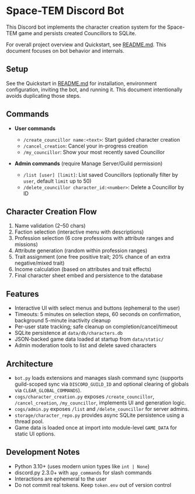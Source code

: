 # Space-TEM Discord Bot

This Discord bot implements the character creation system for the Space-TEM game and persists created Councillors to SQLite.

For overall project overview and Quickstart, see [README.md](README.md). This document focuses on bot behavior and internals.

## Setup

See the Quickstart in [README.md](README.md) for installation, environment configuration, inviting the bot, and running it. This document intentionally avoids duplicating those steps.

## Commands

- **User commands**
  - `/create_councillor name:<text>`: Start guided character creation
  - `/cancel_creation`: Cancel your in-progress creation
  - `/my_councillor`: Show your most recently saved Councillor

- **Admin commands** (require Manage Server/Guild permission)
  - `/list [user] [limit]`: List saved Councillors (optionally filter by `user`, default `limit` up to 50)
  - `/delete_councillor character_id:<number>`: Delete a Councillor by ID

## Character Creation Flow

1. Name validation (2–50 chars)
2. Faction selection (interactive menu with descriptions)
3. Profession selection (6 core professions with attribute ranges and missions)
4. Attribute generation (random within profession ranges)
5. Trait assignment (one free positive trait; 20% chance of an extra negative/mixed trait)
6. Income calculation (based on attributes and trait effects)
7. Final character sheet embed and persistence to the database

## Features

- Interactive UI with select menus and buttons (ephemeral to the user)
- Timeouts: 5 minutes on selection steps, 60 seconds on confirmation, background 5-minute inactivity cleanup
- Per-user state tracking; safe cleanup on completion/cancel/timeout
- SQLite persistence at `data/db/characters.db`
- JSON-backed game data loaded at startup from `data/static/`
- Admin moderation tools to list and delete saved characters

## Architecture

- `bot.py` loads extensions and manages slash command sync (supports guild-scoped sync via `DISCORD_GUILD_ID` and optional clearing of globals via `CLEAR_GLOBAL_COMMANDS`).
- `cogs/character_creation.py` exposes `/create_councillor`, `/cancel_creation`, `/my_councillor`, implements UI and generation logic.
- `cogs/admin.py` exposes `/list` and `/delete_councillor` for server admins.
- `storage/character_repo.py` provides async SQLite persistence using a thread pool.
- Game data is loaded once at import into module-level `GAME_DATA` for static UI options.

 

## Development Notes

- Python 3.10+ (uses modern union types like `int | None`)
- discord.py 2.3.0+ with `app_commands` for slash commands
- Interactions are ephemeral to the user
- Do not commit real tokens. Keep `token.env` out of version control
